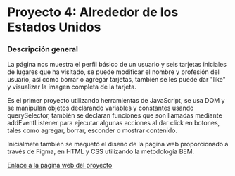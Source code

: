 # Proyecto 4: Alrededor de los Estados Unidos

### Descripción general

La página nos muestra el perfil básico de un usuario y seis tarjetas iniciales de lugares que ha visitado, se puede modificar el nombre y profesión del usuario, así como borrar o agregar tarjetas, también se les puede dar "like" y visualizar la imagen completa de la tarjeta.

Es el primer proyecto utilizando herramientas de JavaScript, se usa DOM y se manipulan objetos declarando variables y constantes usando querySelector, también se declaran funciones que son llamadas mediante addEventListener para ejecutar algunas acciones al dar click en botones, tales como agregar, borrar, esconder o mostrar contenido.

Inicialmete también se maquetó el diseño de la página web proporcionado a través de Figma, en HTML y CSS utilizando la metodología BEM.

[Enlace a la página web del proyecto](https://tiujk.github.io/web_project_4_esp/)
